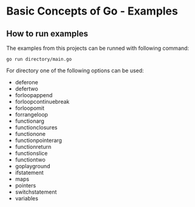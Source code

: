 # Basic Concepts of Go - Examples



## How to run examples

The examples from this projects can be runned with following command:

```
go run directory/main.go
```

For directory one of the following options can be used:
- deferone
- defertwo
- forloopappend
- forloopcontinuebreak
- forloopomit
- forrangeloop
- functionarg
- functionclosures
- functionone
- functionpointerarg
- functionreturn
- functionslice
- functiontwo
- goplayground
- ifstatement
- maps
- pointers
- switchstatement
- variables

